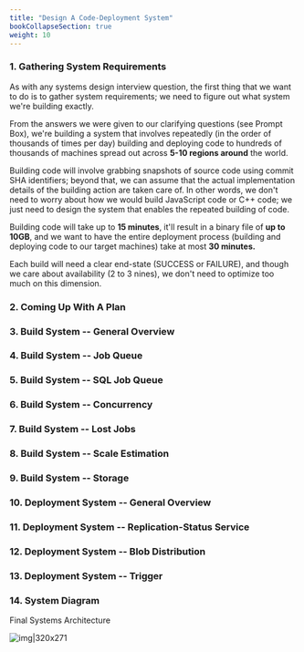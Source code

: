 ```yaml
---
title: "Design A Code-Deployment System"
bookCollapseSection: true
weight: 10
---
```


### 1. Gathering System Requirements

As with any systems design interview question, the first thing that we want to do is to gather system requirements; we need to figure out what system we're building exactly.

From the answers we were given to our clarifying questions (see Prompt Box), we're building a system that involves repeatedly (in the order of thousands of times per day) building and deploying code to hundreds of thousands of machines spread out across **5-10 regions around** the world.

Building code will involve grabbing snapshots of source code using commit SHA identifiers; beyond that, we can assume that the actual implementation details of the building action are taken care of. In other words, we don't need to worry about how we would build JavaScript code or C++ code; we just need to design the system that enables the repeated building of code.

Building code will take up to **15 minutes**, it'll result in a binary file of **up to 10GB**, and we want to have the entire deployment process (building and deploying code to our target machines) take at most **30 minutes.**

Each build will need a clear end-state (SUCCESS or FAILURE), and though we care about availability (2 to 3 nines), we don't need to optimize too much on this dimension.

### 2. Coming Up With A Plan

### 3. Build System -- General Overview

### 4. Build System -- Job Queue
### 5. Build System -- SQL Job Queue
### 6. Build System -- Concurrency
### 7. Build System -- Lost Jobs
### 8. Build System -- Scale Estimation
### 9. Build System -- Storage
### 10. Deployment System -- General Overview
### 11. Deployment System -- Replication-Status Service
### 12. Deployment System -- Blob Distribution
### 13. Deployment System -- Trigger
### 14. System Diagram
Final Systems Architecture

![img|320x271](https://prasenjitmanna.com/tech-book/diagrams/code-deployment-system-diagram.svg)
